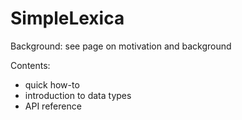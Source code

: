 # SimpleLexica

Background: see page on motivation and background

Contents:

- quick how-to
- introduction to data types
- API reference